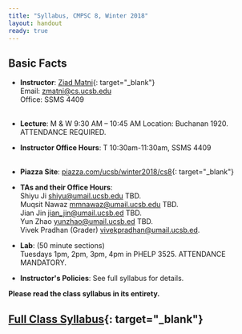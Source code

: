 ```yaml
---
title: "Syllabus, CMPSC 8, Winter 2018"
layout: handout
ready: true
---
```


Basic Facts
-----------

* **Instructor**:  [Ziad Matni](http://www.cs.ucsb.edu/~zmatni){: target="_blank"}<br/>
Email: <zmatni@cs.ucsb.edu><br/>
Office: SSMS 4409<br/><br/>

* **Lecture**: M & W 9:30 AM – 10:45 AM Location: Buchanan 1920. ATTENDANCE REQUIRED.
* **Instructor Office Hours**: T 10:30am-11:30am, SSMS 4409<br/><br/>

* **Piazza Site**: [piazza.com/ucsb/winter2018/cs8](https://www.piazza.com/ucsb/winter2018/cs8){: target="_blank"}<br/>
* **TAs and their Office Hours**:<br/>
Shiyu Ji <shiyu@umail.ucsb.edu> TBD.<br/>
Muqsit Nawaz <mmnawaz@umail.ucsb.edu> TBD. <br/> 
Jian Jin <jian_jin@umail.ucsb.ed> TBD. <br/>
Yun Zhao <yunzhao@umail.ucsb.ed> TBD. <br/>
Vivek Pradhan (Grader) <vivekpradhan@umail.ucsb.ed>. <br/>

* **Lab**: (50 minute sections)<br/>
Tuesdays 1pm, 2pm, 3pm, 4pm in PHELP 3525. ATTENDANCE MANDATORY.<br/>
* **Instructor's Policies**: See full syllabus for details.<br/>

<strong>Please read the class syllabus in its entirety.</strong><br/>

[Full Class Syllabus](http://cs.ucsb.edu/~zmatni/syllabi/CS8W18_syllabus.pdf){: target="_blank"}
----------------
